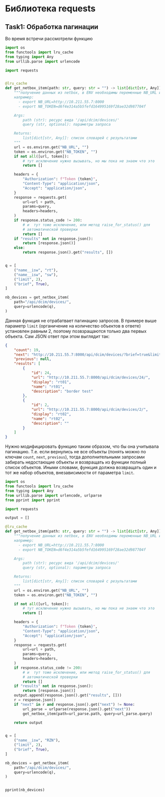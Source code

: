 
# Библиотека requests

## Task1: Обработка пагинации

Во время встречи рассмотрели функцию

```python
import os
from functools import lru_cache
from typing import Any
from urllib.parse import urlencode

import requests


@lru_cache
def get_netbox_item(path: str, query: str = "") -> list[dict[str, Any]]:
    """получение данных из netbox, в ENV необходимы переменные NB_URL и NB_TOKEN
    например:
      - export NB_URL=http://10.211.55.7:8000
      - export NB_TOKEN=d6f4e314a5b5fefd164995169f28ae32d987704f

    Args:
        path (str): ресурс вида '/api/dcim/devices/'
        query (str, optional): параметры запроса

    Returns:
        list[dict[str, Any]]: список словарей с результатами
    """
    url = os.environ.get("NB_URL", "")
    token = os.environ.get("NB_TOKEN", "")
    if not all([url, token]):
        # тут исключение нужно вызывать, но мы пока не знаем что это
        return []

    headers = {
        "Authorization": f"Token {token}",
        "Content-Type": "application/json",
        "Accept": "application/json",
    }
    response = requests.get(
        url=url + path,
        params=query,
        headers=headers,
    )
    if response.status_code != 200:
        # и  тут тоже исключение, или метод raise_for_status() для
        # автоматической проверки
        return []
    if "results" not in response.json():
        return [response.json()]
    else:
        return response.json().get("results", [])


q = [
    ("name__isw", "rt"),
    ("name__isw", "sw"),
    ("limit", 2),
    ("brief", True),
]

nb_devices = get_netbox_item(
    path="/api/dcim/devices/",
    query=urlencode(q),
)
```

Данная функция не отрабатвает пагинацию запросов. В примере выше параметр `limit` (органичение на количество объектов в ответе) установлен равным 2, поэтому позвзращаются только два первых объекта. Сам JSON ответ при этом выглядит так:

```json
{
    "count": 19,
    "next": "http://10.211.55.7:8000/api/dcim/devices/?brief=true&limit=2&offset=2",
    "previous": null,
    "results": [
        {
            "id": 24,
            "url": "http://10.211.55.7:8000/api/dcim/devices/24/",
            "display": "rt01",
            "name": "rt01",
            "description": "border test"
        },
        {
            "id": 2,
            "url": "http://10.211.55.7:8000/api/dcim/devices/2/",
            "display": "rt02",
            "name": "rt02",
            "description": ""
        }
    ]
}
```

Нужно модифицировать функцию таким образом, что бы она учитывала пагинацию. Т.е. если вернулись не все объекты (понять можно по ключам `count`, `next`, `previous`), тогда дополнительными запросами забирать недостающие объекты и возвращать из функции полный список объектов. Иными словами, функция должна возвращать один и тот же набор объектов, внезависимости от параметра `limit`.


```python
import os
from functools import lru_cache
from typing import Any
from urllib.parse import urlencode, urlparse
from pprint import pprint

import requests

output = []

@lru_cache
def get_netbox_item(path: str, query: str = "") -> list[dict[str, Any]]:
    """получение данных из netbox, в ENV необходимы переменные NB_URL и NB_TOKEN
    например:
      - export NB_URL=http://10.211.55.7:8000
      - export NB_TOKEN=d6f4e314a5b5fefd164995169f28ae32d987704f

    Args:
        path (str): ресурс вида '/api/dcim/devices/'
        query (str, optional): параметры запроса

    Returns:
        list[dict[str, Any]]: список словарей с результатами
    """
    url = os.environ.get("NB_URL", "")
    token = os.environ.get("NB_TOKEN", "")

    if not all([url, token]):
        # тут исключение нужно вызывать, но мы пока не знаем что это
        return []

    headers = {
        "Authorization": f"Token {token}",
        "Content-Type": "application/json",
        "Accept": "application/json",
    }
    response = requests.get(
        url=url + path,
        params=query,
        headers=headers,
    )
    if response.status_code != 200:
        # и  тут тоже исключение, или метод raise_for_status() для
        # автоматической проверки
        return []
    if "results" not in response.json():
        return [response.json()]
    output.append(response.json().get("results", []))
    r = response.json()
    if "next" in r and response.json().get("next") != None:
        url_parse = urlparse(response.json().get("next"))
        get_netbox_item(path=url_parse.path, query=url_parse.query)         

    return output


q = [
    ("name__isw", "RZN"),
    ("limit", 2),
    ("brief", True),
]

nb_devices = get_netbox_item(
    path="/api/dcim/devices/",
    query=urlencode(q),
)


pprint(nb_devices)

```
